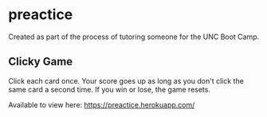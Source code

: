 # preactice

Created as part of the process of tutoring someone for the UNC Boot Camp.

## Clicky Game

Click each card once. Your score goes up as long as you don't click the same card a second time. If you win or lose, the game resets.

Available to view here: https://preactice.herokuapp.com/
